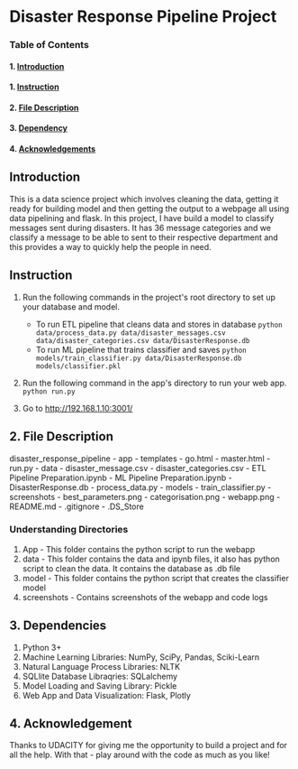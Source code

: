 # Disaster Response Pipeline Project

### Table of Contents

#### 1. [Introduction](#intro)
#### 1. [Instruction](#instruction)
#### 2. [File Description](#files)
#### 3. [Dependency](#dependency)
#### 4. [Acknowledgements](#ack)


## Introduction<a name="intro"></a>
This is a data science project which involves cleaning the data, getting it ready for building model and then getting the output to a webpage all using data pipelining and flask. In this project, I have build a model to classify messages sent during disasters. It has 36 message categories and we classify a message to be able to sent to their respective department and this provides a way to quickly help the people in need.


## Instruction<a name="instruction"></a>
1. Run the following commands in the project's root directory to set up your database and model.

    - To run ETL pipeline that cleans data and stores in database
        `python data/process_data.py data/disaster_messages.csv data/disaster_categories.csv data/DisasterResponse.db`
    - To run ML pipeline that trains classifier and saves
        `python models/train_classifier.py data/DisasterResponse.db models/classifier.pkl`

2. Run the following command in the app's directory to run your web app.
    `python run.py`

3. Go to http://192.168.1.10:3001/


## 2. File Description<a name = "files"></a>
 disaster_response_pipeline
          - app
                - templates
                        - go.html
                        - master.html
                - run.py
          - data
                - disaster_message.csv
                - disaster_categories.csv
                - ETL Pipeline Preparation.ipynb
                - ML Pipeline Preparation.ipynb
                - DisasterResponse.db
                - process_data.py
          - models
                - train_classifier.py
          - screenshots
                - best_parameters.png
                - categorisation.png
                - webapp.png
          - README.md
          - .gitignore
          - .DS_Store
          
### Understanding Directories
1. App - This folder contains the python script to run the webapp
2. data - This folder contains the data and ipynb files, it also has python script to clean the data. It contains the database as .db file
3. model - This folder contains the python script that creates the classifier model
4. screenshots - Contains screenshots of the webapp and code logs


## 3. Dependencies<a name = "dependency"></a>
1. Python 3+
2. Machine Learning Libraries: NumPy, SciPy, Pandas, Sciki-Learn
3. Natural Language Process Libraries: NLTK
4. SQLlite Database Libraqries: SQLalchemy
5. Model Loading and Saving Library: Pickle
6. Web App and Data Visualization: Flask, Plotly


## 4. Acknowledgement<a name = "ack"></a>
Thanks to UDACITY for giving me the opportunity to build a project and for all the help. With that - play around with the code as much as you like!
